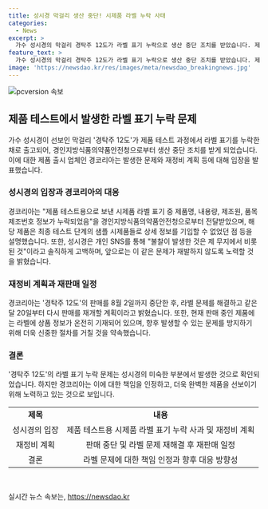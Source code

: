 ```yaml
---
title: 성시경 막걸리 생산 중단! 시제품 라벨 누락 사태
categories:
  - News
excerpt: >
  가수 성시경의 막걸리 경탁주 12도가 라벨 표기 누락으로 생산 중단 조치를 받았습니다. 제품 출시사 경코리아는 라벨 누락은 테스트용 시제품에서 발생했으며, 이에 대해 불찰을 인정하고 재정비할 계획임을 밝혔습니다. 판매 중단 후 20일에 재개할 예정이며, 앞으로 이러한 실수를 방지하기 위해 노력할 것이라고 전했습니다. 경탁주는 애주가 성시경이 직접 출시한 제품으로, 현재 판매 중인 제품에는 모든 상품 정보가 표기되어 있다고 합니다.
feature_text: >
  가수 성시경의 막걸리 경탁주 12도가 라벨 표기 누락으로 생산 중단 조치를 받았습니다. 제품 출시사 경코리아는 라벨 누락은 테스트용 시제품에서 발생했으며, 이에 대해 불찰을 인정하고 재정비할 계획임을 밝혔습니다. 판매 중단 후 20일에 재개할 예정이며, 앞으로 이러한 실수를 방지하기 위해 노력할 것이라고 전했습니다. 경탁주는 애주가 성시경이 직접 출시한 제품으로, 현재 판매 중인 제품에는 모든 상품 정보가 표기되어 있다고 합니다.
image: 'https://newsdao.kr/res/images/meta/newsdao_breakingnews.jpg'
---
```


<p><img src="https://newsdao.kr/res/images/meta/newsdao_breakingnews.jpg" alt="pcversion 속보" /></p>

<h2 data-ke-size="size26">제품 테스트에서 발생한 라벨 표기 누락 문제</h2>

<p data-ke-size="size16">가수 성시경이 선보인 막걸리 '경탁주 12도'가 제품 테스트 과정에서 라벨 표기를 누락한 채로 출고되어, 경인지방식품의약품안전청으로부터 생산 중단 조치를 받게 되었습니다. 이에 대한 제품 출시 업체인 경코리아는 발생한 문제와 재정비 계획 등에 대해 입장을 발표했습니다.</p>

<h3>성시경의 입장과 경코리아의 대응</h3>

<p data-ke-size="size16">경코리아는 "제품 테스트용으로 보낸 시제품 라벨 표기 중 제품명, 내용량, 제조원, 품목제조번호 정보가 누락되었음"을 경인지방식품의약품안전청으로부터 전달받았으며, 해당 제품은 최종 테스트 단계의 샘플 시제품들로 상세 정보를 기입할 수 없었던 점 등을 설명했습니다. 또한, 성시경은 개인 SNS를 통해 "불찰이 발생한 것은 제 무지에서 비롯된 것"이라고 솔직하게 고백하며, 앞으로는 이 같은 문제가 재발하지 않도록 노력할 것을 밝혔습니다.</p>

<h3>재정비 계획과 재판매 일정</h3>

<p data-ke-size="size16">경코리아는 '경탁주 12도'의 판매를 8월 2일까지 중단한 후, 라벨 문제를 해결하고 같은 달 20일부터 다시 판매를 재개할 계획이라고 밝혔습니다. 또한, 현재 판매 중인 제품에는 라벨에 상품 정보가 온전히 기재되어 있으며, 향후 발생할 수 있는 문제를 방지하기 위해 더욱 신중한 절차를 거칠 것을 약속했습니다.</p>

<h3>결론</h3>

<p data-ke-size="size16">'경탁주 12도'의 라벨 표기 누락 문제는 성시경의 미숙한 부분에서 발생한 것으로 확인되었습니다. 하지만 경코리아는 이에 대한 책임을 인정하고, 더욱 완벽한 제품을 선보이기 위해 노력하고 있는 것으로 보입니다.</p>

<table>
  <tbody>
    <tr>
      <td style="text-align: center; height: 17px;"><b>제목</b></td>
      <td style="text-align: center; height: 17px;"><b>내용</b></td>
    </tr>
    <tr>
      <td style="text-align: center;">성시경의 입장</td>
      <td style="text-align: center;">제품 테스트용 시제품 라벨 표기 누락 사과 및 재정비 계획</td>
    </tr>
    <tr>
      <td style="text-align: center;">재정비 계획</td>
      <td style="text-align: center;">판매 중단 및 라벨 문제 재해결 후 재판매 일정</td>
    </tr>
    <tr>
      <td style="text-align: center;">결론</td>
      <td style="text-align: center;">라벨 문제에 대한 책임 인정과 향후 대응 방향성</td>
    </tr>
  </tbody>
</table>

<p data-ke-size="size16">&nbsp;</p>
실시간 뉴스 속보는, <a href="https://newsdao.kr" rel="dofollow">https://newsdao.kr</a>


